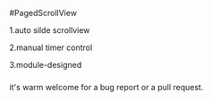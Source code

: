 #PagedScrollView

1.auto silde scrollview

2.manual timer control

3.module-designed

###
it's warm welcome for a bug report or a pull request.
